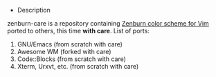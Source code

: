 * Description

zenburn-care is a repository containing [Zenburn color scheme for Vim](https://github.com/jnurmine/Zenburn) ported to others, this time **with care**.
List of ports:
1. GNU/Emacs (from scratch with care)
2. Awesome WM (forked with care)
3. Code::Blocks (from scratch with care)
4. Xterm, Urxvt, etc. (from scratch with care)
